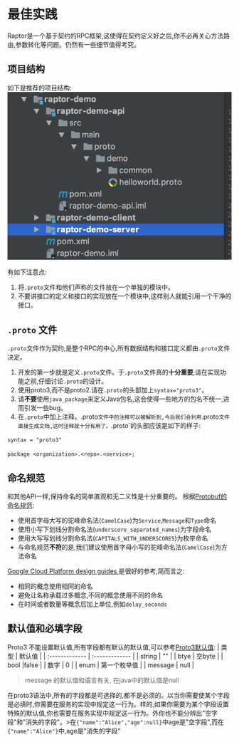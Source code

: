 # 最佳实践

Raptor是一个基于契约的RPC框架,这使得在契约定义好之后,你不必再关心方法路由,参数转化等问题。仍然有一些细节值得考究。
## 项目结构

如下是推荐的项目结构:
![](assets/best_practices-c2d1eafd.png)

有如下注意点:
 1. 将`.proto`文件和他们声称的文件放在一个单独的模块中。 
 2. 不要讲接口的定义和接口的实现放在一个模块中,这样别人就能引用一个干净的接口。
 
## `.proto` 文件
`.proto`文件作为契约,是整个RPC的中心,所有数据结构和接口定义都由`.proto`文件决定。
 1. 开发的第一步就是定义`.proto`文件。于`.proto`文件真的**十分重要**,请在实现功能之前,仔细讨论`.proto`的设计。
 2. 使用proto3,而不是proto2.请在`.proto`的头部加上`syntax="proto3"`。
 3. 请**不要**使用`java_package`来定义Java包名,这会使得一些地方的包名不统一,进而引发一些bug。
 4. 在`.proto`中加上注释。.proto`文件中的注释可以被解析到,今后我们会利用`.proto`文件直接生成文档,这时注释就十分有用了。`.proto`的头部应该是如下的样子:
```
syntax = "proto3"

package <organization>.<repo>.<service>;
```

## 命名规范
和其他API一样,保持命名的简单直观和无二义性是十分重要的。
根据[Protobuf的命名规范](https://developers.google.com/protocol-buffers/docs/style):

* 使用首字母大写的驼峰命名法(`CamelCase`)为`Service`,`Message`和`Type`命名
* 使用小写下划线分割命名法(`underscore_separated_names`)为字段命名
* 使用大写写划线分割命名法(`CAPITALS_WITH_UNDERSCORES`)为枚举命名
* 与命名规范**不符**的是,我们建议使用首字母小写的驼峰命名法(`CamelCase`)为方法命名


[Google Cloud Platform design guides ](https://cloud.google.com/java/docs/tutorials/bookshelf-on-kubernetes-engine)是很好的参考,简而言之:
* 相同的概念使用相同的命名
* 避免让名称承载过多概念,不同的概念使用不同的命名
* 在时间或者数量等概念后加上单位,例如`delay_seconds`


## 默认值和必填字段
Proto3 不能设置默认值,所有字段都有默认的默认值,可以参考[Proto3默认值](https://developers.google.com/protocol-buffers/docs/proto3#default):
| 类型    | 默认值    |
| :------------- | :------------- |
| string      | ""    |
| btye  | 空byte  |
| bool   |false   |
| 数字   | 0  |
| enum   | 第一个枚举值  |
| message   | null   |

> message 的默认值和语言有关, 在java中的默认值是null

在proto3语法中,所有的字段都是可选择的,都不是必须的。以当你需要使某个字段是必填时,你需要在服务的实现中规定这一行为。样的,如果你需要为某个字段设置特殊的默认值,你也需要在服务实现中规定这一行为。外你也不能分辨出"空字段"和"消失的字段"。>在`{"name":"Alice","age":null}`中age是"空字段",而在`{"name":"Alice"}`中,age是"消失的字段"
